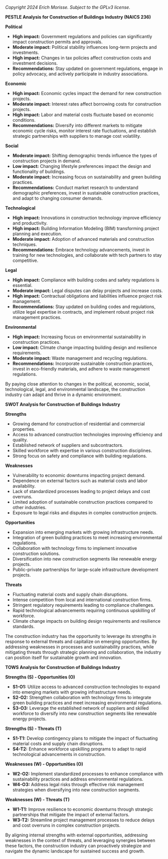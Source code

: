 *Copyright 2024 Erich Morisse.  Subject to the GPLv3 license.*


**PESTLE Analysis for Construction of Buildings Industry (NAICS 236)**

**Political**
- **High impact:** Government regulations and policies can significantly impact construction permits and approvals.
- **Moderate impact:** Political stability influences long-term projects and investments.
- **High impact:** Changes in tax policies affect construction costs and investment decisions.
- **Recommendations:** Stay updated on government regulations, engage in policy advocacy, and actively participate in industry associations.

**Economic**
- **High impact:** Economic cycles impact the demand for new construction projects.
- **Moderate impact:** Interest rates affect borrowing costs for construction projects.
- **High impact:** Labor and material costs fluctuate based on economic conditions.
- **Recommendations:** Diversify into different markets to mitigate economic cycle risks, monitor interest rate fluctuations, and establish strategic partnerships with suppliers to manage cost volatility.

**Social**
- **Moderate impact:** Shifting demographic trends influence the types of construction projects in demand.
- **Low impact:** Changing lifestyle preferences impact the design and functionality of buildings.
- **Moderate impact:** Increasing focus on sustainability and green building practices.
- **Recommendations:** Conduct market research to understand demographic preferences, invest in sustainable construction practices, and adapt to changing consumer demands.

**Technological**
- **High impact:** Innovations in construction technology improve efficiency and productivity.
- **High impact:** Building Information Modeling (BIM) transforming project planning and execution.
- **Moderate impact:** Adoption of advanced materials and construction techniques.
- **Recommendations:** Embrace technology advancements, invest in training for new technologies, and collaborate with tech partners to stay competitive.

**Legal**
- **High impact:** Compliance with building codes and safety regulations is essential.
- **Moderate impact:** Legal disputes can delay projects and increase costs.
- **High impact:** Contractual obligations and liabilities influence project risk management.
- **Recommendations:** Stay updated on building codes and regulations, utilize legal expertise in contracts, and implement robust project risk management practices.

**Environmental**
- **High impact:** Increasing focus on environmental sustainability in construction practices.
- **Low impact:** Climate change impacting building design and resilience requirements.
- **Moderate impact:** Waste management and recycling regulations.
- **Recommendations:** Incorporate sustainable construction practices, invest in eco-friendly materials, and adhere to waste management regulations.
  
By paying close attention to changes in the political, economic, social, technological, legal, and environmental landscape, the construction industry can adapt and thrive in a dynamic environment.

**SWOT Analysis for Construction of Buildings Industry**

**Strengths**
- Growing demand for construction of residential and commercial properties.
- Access to advanced construction technologies improving efficiency and quality.
- Established network of suppliers and subcontractors.
- Skilled workforce with expertise in various construction disciplines.
- Strong focus on safety and compliance with building regulations.

**Weaknesses**
- Vulnerability to economic downturns impacting project demand.
- Dependence on external factors such as material costs and labor availability.
- Lack of standardized processes leading to project delays and cost overruns.
- Limited adoption of sustainable construction practices compared to other industries.
- Exposure to legal risks and disputes in complex construction projects.

**Opportunities**
- Expansion into emerging markets with growing infrastructure needs.
- Integration of green building practices to meet increasing environmental regulations.
- Collaboration with technology firms to implement innovative construction solutions.
- Diversification into new construction segments like renewable energy projects.
- Public-private partnerships for large-scale infrastructure development projects.

**Threats**
- Fluctuating material costs and supply chain disruptions.
- Intense competition from local and international construction firms.
- Stringent regulatory requirements leading to compliance challenges.
- Rapid technological advancements requiring continuous upskilling of workforce.
- Climate change impacts on building design requirements and resilience standards.

The construction industry has the opportunity to leverage its strengths in response to external threats and capitalize on emerging opportunities. By addressing weaknesses in processes and sustainability practices, while mitigating threats through strategic planning and collaboration, the industry can position itself for sustainable growth and innovation.

**TOWS Analysis for Construction of Buildings Industry**

**Strengths (S) - Opportunities (O)**
- **S1-O1:** Utilize access to advanced construction technologies to expand into emerging markets with growing infrastructure needs.
- **S2-O2:** Strengthen collaboration with technology firms to integrate green building practices and meet increasing environmental regulations.
- **S3-O3:** Leverage the established network of suppliers and skilled workforce to diversify into new construction segments like renewable energy projects.

**Strengths (S) - Threats (T)**
- **S1-T1:** Develop contingency plans to mitigate the impact of fluctuating material costs and supply chain disruptions.
- **S4-T2:** Enhance workforce upskilling programs to adapt to rapid technological advancements in construction.

**Weaknesses (W) - Opportunities (O)**
- **W2-O2:** Implement standardized processes to enhance compliance with sustainability practices and address environmental regulations.
- **W4-O3:** Address legal risks through effective risk management strategies when diversifying into new construction segments.

**Weaknesses (W) - Threats (T)**
- **W1-T1:** Improve resilience to economic downturns through strategic partnerships that mitigate the impact of external factors.
- **W3-T2:** Streamline project management processes to reduce delays and cost overruns in complex construction projects.

By aligning internal strengths with external opportunities, addressing weaknesses in the context of threats, and leveraging synergies between these factors, the construction industry can proactively strategize and navigate the dynamic landscape for sustained success and growth.

